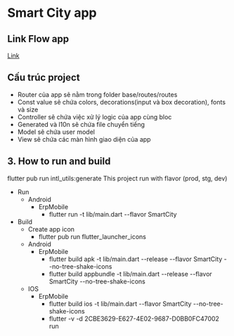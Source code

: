 # Smart City app

## Link Flow app
[Link](https://drive.google.com/file/d/10f0Kf6xwWv7Tm-ht-PghVyFAthieLKF8/view?usp=drive_link)

## Cấu trúc project
- Router của app sẽ nằm trong folder base/routes/routes
- Const value sẽ chứa colors, decorations(input và box decoration), fonts và size
- Controller sẽ chứa việc xử lý logic của app cùng bloc
- Generated và l10n sẽ chứa file chuyển tiếng
- Model sẽ chứa user model
- View sẽ chứa các màn hình giao diện của app

## 3. How to run and build
flutter pub run intl_utils:generate
This project run with flavor (prod, stg, dev)
- Run
    - Android
        - ErpMobile
            - flutter run -t lib/main.dart --flavor SmartCity
- Build
    - Create app icon
        - flutter pub run flutter_launcher_icons
    - Android
        - ErpMobile
            - flutter build apk -t lib/main.dart --release --flavor SmartCity --no-tree-shake-icons
            - flutter build appbundle -t lib/main.dart --release --flavor SmartCity  --no-tree-shake-icons
    - IOS
        - ErpMobile
            - flutter build ios -t lib/main.dart --flavor SmartCity --no-tree-shake-icons
            - flutter -v -d 2CBE3629-E627-4E02-9687-D0BB0FC47002 run